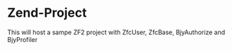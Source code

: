 Zend-Project
============

This will host a sampe ZF2 project with ZfcUser, ZfcBase, BjyAuthorize and BjyProfiler